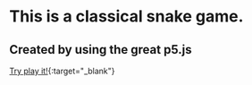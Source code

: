 # This is a classical snake game.
## Created by using the great p5.js
[Try play it!](https://leyiang.github.io/p5js-Snake/){:target="_blank"}
